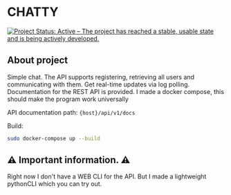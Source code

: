 # CHATTY

[![Project Status: Active – The project has reached a stable, usable state and is being actively developed.](https://www.repostatus.org/badges/latest/active.svg)](https://www.repostatus.org/#active)
## About project
Simple chat.
The API supports registering, retrieving all users and communicating with them. Get real-time updates via log polling. Documentation for the REST API is provided.
I made a docker compose, this should make the program work universally

API documentation path: `{host}/api/v1/docs`

Build:
```sh
sudo docker-compose up --build
```


## :warning: Important information. :warning:
Right now I don't have a WEB CLI for the API. But I made a lightweight pythonCLI which you can try out.